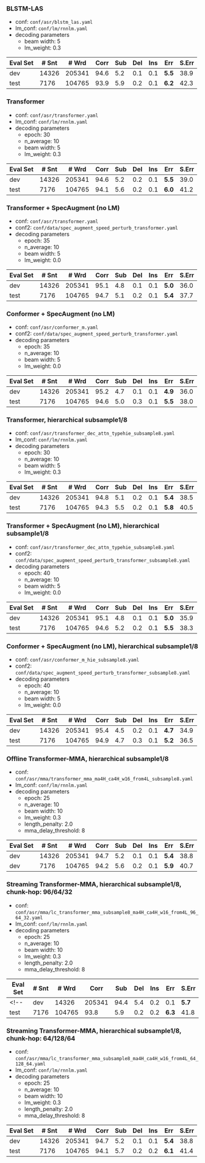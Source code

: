 ### BLSTM-LAS
- conf: `conf/asr/blstm_las.yaml`
- lm_conf: `conf/lm/rnnlm.yaml`
- decoding parameters
  - beam width: 5
  - lm_weight: 0.3

| Eval Set | # Snt | # Wrd | Corr | Sub | Del | Ins | Err | S.Err |
| -------- | ----- | ----- | ---- | --- | --- | --- | --- | ----- |
|dev|14326|205341|94.6|5.2|0.1|0.1|**5.5**|38.9|
|test|7176|104765|93.9|5.9|0.2|0.1|**6.2**|42.3|


### Transformer
- conf: `conf/asr/transformer.yaml`
- lm_conf: `conf/lm/rnnlm.yaml`
- decoding parameters
  - epoch: 30
  - n_average: 10
  - beam width: 5
  - lm_weight: 0.3

| Eval Set | # Snt | # Wrd | Corr | Sub | Del | Ins | Err | S.Err |
| -------- | ----- | ----- | ---- | --- | --- | --- | --- | ----- |
|dev|14326|205341|94.6|5.2|0.2|0.1|**5.5**|39.0|
|test|7176|104765|94.1|5.6|0.2|0.1|**6.0**|41.2|


### Transformer + SpecAugment (no LM)
- conf: `conf/asr/transformer.yaml`
- conf2: `conf/data/spec_augment_speed_perturb_transformer.yaml`
- decoding parameters
  - epoch: 35
  - n_average: 10
  - beam width: 5
  - lm_weight: 0.0

| Eval Set | # Snt | # Wrd | Corr | Sub | Del | Ins | Err | S.Err |
| -------- | ----- | ----- | ---- | --- | --- | --- | --- | ----- |
|dev|14326|205341|95.1|4.8|0.1|0.1|**5.0**|36.0|
|test|7176|104765|94.7|5.1|0.2|0.1|**5.4**|37.7|


### Conformer + SpecAugment (no LM)
- conf: `conf/asr/conformer_m.yaml`
- conf2: `conf/data/spec_augment_speed_perturb_transformer.yaml`
- decoding parameters
  - epoch: 35
  - n_average: 10
  - beam width: 5
  - lm_weight: 0.0

| Eval Set | # Snt | # Wrd | Corr | Sub | Del | Ins | Err | S.Err |
| -------- | ----- | ----- | ---- | --- | --- | --- | --- | ----- |
|dev|14326|205341|95.2|4.7|0.1|0.1|**4.9**|36.0|
|test|7176|104765|94.6|5.0|0.3|0.1|**5.5**|38.0|


### Transformer, hierarchical subsample1/8
- conf: `conf/asr/transformer_dec_attn_typehie_subsample8.yaml`
- lm_conf: `conf/lm/rnnlm.yaml`
- decoding parameters
  - epoch: 30
  - n_average: 10
  - beam width: 5
  - lm_weight: 0.3

| Eval Set | # Snt | # Wrd | Corr | Sub | Del | Ins | Err | S.Err |
| -------- | ----- | ----- | ---- | --- | --- | --- | --- | ----- |
|dev|14326|205341|94.8|5.1|0.2|0.1|**5.4**|38.5|
|test|7176|104765|94.3|5.5|0.2|0.1|**5.8**|40.5|


### Transformer + SpecAugment (no LM), hierarchical subsample1/8
- conf: `conf/asr/transformer_dec_attn_typehie_subsample8.yaml`
- conf2: `conf/data/spec_augment_speed_perturb_transformer_subsample8.yaml`
- decoding parameters
  - epoch: 40
  - n_average: 10
  - beam width: 5
  - lm_weight: 0.0

| Eval Set | # Snt | # Wrd | Corr | Sub | Del | Ins | Err | S.Err |
| -------- | ----- | ----- | ---- | --- | --- | --- | --- | ----- |
|dev|14326|205341|95.1|4.8|0.1|0.1|**5.0**|35.9|
|test|7176|104765|94.6|5.2|0.2|0.1|**5.5**|38.3|


### Conformer + SpecAugment (no LM), hierarchical subsample1/8
- conf: `conf/asr/conformer_m_hie_subsample8.yaml`
- conf2: `conf/data/spec_augment_speed_perturb_transformer_subsample8.yaml`
- decoding parameters
  - epoch: 40
  - n_average: 10
  - beam width: 5
  - lm_weight: 0.0

| Eval Set | # Snt | # Wrd | Corr | Sub | Del | Ins | Err | S.Err |
| -------- | ----- | ----- | ---- | --- | --- | --- | --- | ----- |
|dev|14326|205341|95.4|4.5|0.2|0.1|**4.7**|34.9|
|test|7176|104765|94.9|4.7|0.3|0.1|**5.2**|36.5|


### Offline Transformer-MMA, hierarchical subsample1/8
- conf: `conf/asr/mma/transformer_mma_ma4H_ca4H_w16_from4L_subsample8.yaml`
- lm_conf: `conf/lm/rnnlm.yaml`
- decoding parameters
  - epoch: 25
  - n_average: 10
  - beam width: 10
  - lm_weight: 0.3
  - length_penalty: 2.0
  - mma_delay_threshold: 8

| Eval Set | # Snt | # Wrd | Corr | Sub | Del | Ins | Err | S.Err |
| -------- | ----- | ----- | ---- | --- | --- | --- | --- | ----- |
|dev|14326|205341|94.7|5.2|0.1|0.1|**5.4**|38.8|
|dev|7176|104765|94.2|5.6|0.2|0.1|**5.9**|40.7|


### Streaming Transformer-MMA, hierarchical subsample1/8, chunk-hop: 96/64/32
- conf: `conf/asr/mma/lc_transformer_mma_subsample8_ma4H_ca4H_w16_from4L_96_64_32.yaml`
- lm_conf: `conf/lm/rnnlm.yaml`
- decoding parameters
  - epoch: 25
  - n_average: 10
  - beam width: 10
  - lm_weight: 0.3
  - length_penalty: 2.0
  - mma_delay_threshold: 8

| Eval Set | # Snt | # Wrd | Corr | Sub | Del | Ins | Err | S.Err |
| -------- | ----- | ----- | ---- | --- | --- | --- | --- | ----- |
<!-- |dev|14326|205341|94.4|5.4|0.2|0.1|**5.7**|39.5|
|test|7176|104765|93.8|5.9|0.2|0.2|**6.3**|41.8| -->


### Streaming Transformer-MMA, hierarchical subsample1/8, chunk-hop: 64/128/64
- conf: `conf/asr/mma/lc_transformer_mma_subsample8_ma4H_ca4H_w16_from4L_64_128_64.yaml`
- lm_conf: `conf/lm/rnnlm.yaml`
- decoding parameters
  - epoch: 25
  - n_average: 10
  - beam width: 10
  - lm_weight: 0.3
  - length_penalty: 2.0
  - mma_delay_threshold: 8

| Eval Set | # Snt | # Wrd | Corr | Sub | Del | Ins | Err | S.Err |
| -------- | ----- | ----- | ---- | --- | --- | --- | --- | ----- |
|dev|14326|205341|94.7|5.2|0.1|0.1|**5.4**|38.8|
|test|7176|104765|94.1|5.7|0.2|0.2|**6.1**|41.4|
